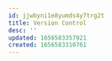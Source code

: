 ```yaml
---
id: jjwbyni1e8yumds4y7trg2t
title: Version Control
desc: ''
updated: 1656583357921
created: 1656583310761
---
```


